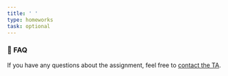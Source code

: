 ```yaml
---
title: ' '
type: homeworks
task: optional
---
```


### 🥲 FAQ
If you have any questions about the assignment, feel free to [contact the TA](/staff/#teaching-assistant).